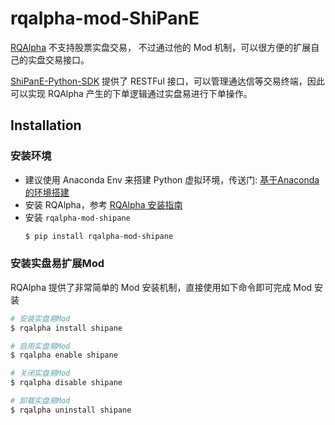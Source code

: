 # rqalpha-mod-ShiPanE


[RQAlpha](https://github.com/ricequant/rqalpha) 不支持股票实盘交易， 不过通过他的 Mod 机制，可以很方便的扩展自己的实盘交易接口。

[ShiPanE-Python-SDK](https://github.com/sinall/ShiPanE-Python-SDK) 提供了 RESTFul 接口，可以管理通达信等交易终端，因此可以实现 RQAlpha 产生的下单逻辑通过实盘易进行下单操作。


## Installation

### 安装环境

*   建议使用 Anaconda Env 来搭建 Python 虚拟环境，传送门: [基于Anaconda的环境搭建](http://rqalpha.readthedocs.io/zh_CN/stable/intro/detail_install.html)
*   安装 RQAlpha，参考 [RQAlpha 安装指南](http://rqalpha.readthedocs.io/zh_CN/stable/intro/install.html)
*   安装 `rqalpha-mod-shipane`
    ```bash
    $ pip install rqalpha-mod-shipane
    ```
### 安装实盘易扩展Mod

RQAlpha 提供了非常简单的 Mod 安装机制，直接使用如下命令即可完成 Mod 安装

```bash
# 安装实盘易Mod
$ rqalpha install shipane

# 启用实盘易Mod
$ rqalpha enable shipane

# 关闭实盘易Mod
$ rqalpha disable shipane

# 卸载实盘易Mod
$ rqalpha uninstall shipane
```
